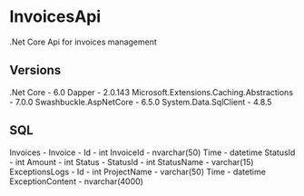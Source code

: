 # InvoicesApi
.Net Core Api for invoices management

## Versions
.Net Core - 6.0
Dapper - 2.0.143
Microsoft.Extensions.Caching.Abstractions - 7.0.0
Swashbuckle.AspNetCore - 6.5.0
System.Data.SqlClient - 4.8.5

## SQL
Invoices -
    Invoice -
        Id - int
        InvoiceId - nvarchar(50)
        Time - datetime
        StatusId - int
        Amount - int
    Status -
        StatusId - int
        StatusName - varchar(15)
    ExceptionsLogs -
        Id - int
        ProjectName - varchar(50)
        Time - datetime
        ExceptionContent - nvarchar(4000)